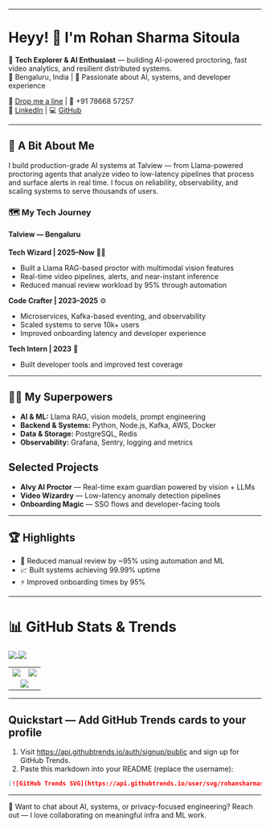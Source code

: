 ***

# Heyy! 👋 I'm Rohan Sharma Sitoula

🌟 **Tech Explorer & AI Enthusiast** — building AI-powered proctoring, fast video analytics, and resilient distributed systems.  
📍 Bengaluru, India | 🧠 Passionate about AI, systems, and developer experience

📧 [Drop me a line](mailto:sitoularohansharma@gmail.com) | 📱 +91 78668 57257  
💼 [LinkedIn](https://linkedin.com/in/rohan-sharma-sitoula) | 💻 [GitHub](https://github.com/rohansharmasitoula)

***

## 🌈 A Bit About Me
I build production-grade AI systems at Talview — from Llama-powered proctoring agents that analyze video to low-latency pipelines that process and surface alerts in real time. I focus on reliability, observability, and scaling systems to serve thousands of users.

### 🗺️ My Tech Journey
#### Talview — Bengaluru
**Tech Wizard | 2025–Now** 🧙‍♂️
- Built a Llama RAG-based proctor with multimodal vision features
- Real-time video pipelines, alerts, and near-instant inference
- Reduced manual review workload by 95% through automation

**Code Crafter | 2023–2025** ⚙️
- Microservices, Kafka-based eventing, and observability
- Scaled systems to serve 10k+ users
- Improved onboarding latency and developer experience

**Tech Intern | 2023** 🌱
- Built developer tools and improved test coverage

***

## 🦸‍♂️ My Superpowers
- **AI & ML:** Llama RAG, vision models, prompt engineering
- **Backend & Systems:** Python, Node.js, Kafka, AWS, Docker
- **Data & Storage:** PostgreSQL, Redis
- **Observability:** Grafana, Sentry, logging and metrics

## Selected Projects
- **Alvy AI Proctor** — Real-time exam guardian powered by vision + LLMs
- **Video Wizardry** — Low-latency anomaly detection pipelines
- **Onboarding Magic** — SSO flows and developer-facing tools

***

## 🏆 Highlights
- 🚀 Reduced manual review by ~95% using automation and ML
- 📈 Built systems achieving 99.99% uptime
- ⚡ Improved onboarding times by 95%

***
# 📊 GitHub Stats & Trends

<a href="https://githubtrends.io">
  <img align="center" src="https://api.githubtrends.io/user/svg/rohansharmasitoula/langs?time_range=one_year&include_private=True&loc_metric=changed" />
</a>
<a href="https://githubtrends.io">
  <img align="center" src="https://api.githubtrends.io/user/svg/rohansharmasitoula/repos?time_range=one_year&include_private=True&group=private&loc_metric=changed" />
</a>

<table>
  <tr>
    <td>
      <img src="https://github-readme-stats.vercel.app/api?username=rohansharmasitoula&theme=graywhite&show_icons=true&hide_border=false&count_private=true" />
    </td>
    <td>
      <img src="https://github-readme-streak-stats.herokuapp.com/?user=rohansharmasitoula&theme=graywhite&hide_border=false" />
    </td>
  </tr>
  <tr>
    <td colspan="2" align="center">
      <img src="https://github-readme-stats.vercel.app/api/top-langs/?username=rohansharmasitoula&theme=graywhite&show_icons=true&hide_border=false&layout=compact" />
    </td>
  </tr>
</table>

---

## Quickstart — Add GitHub Trends cards to your profile
1. Visit https://api.githubtrends.io/auth/signup/public and sign up for GitHub Trends.
2. Paste this markdown into your README (replace the username):

```md
[![GitHub Trends SVG](https://api.githubtrends.io/user/svg/rohansharmasitoula/langs)](https://githubtrends.io)
```

---

💬 Want to chat about AI, systems, or privacy-focused engineering? Reach out — I love collaborating on meaningful infra and ML work.
